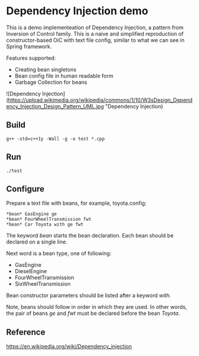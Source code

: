 Dependency Injection demo
=========================

This is a demo implementeation of Dependency Injection, a pattern from Inversion of Control family.
This is a naive and simplified reproduction of constructor-based OiC with text file config,
similar to what we can see in Spring framework.

Features supported:
 - Creating bean singletons
 - Bean config file in human readable form
 - Garbage Collection for beans


![Dependency Injection](https://upload.wikimedia.org/wikipedia/commons/1/10/W3sDesign_Dependency_Injection_Design_Pattern_UML.jpg "Dependency Injection)


Build
-----

```
g++ -std=c++1y -Wall -g -o test *.cpp
```

Run
---

```
./test
```


Configure
---------

Prepare a text file with beans, for example, toyota.config:

```
*bean* GasEngine ge
*bean* FourWheelTransmission fwt
*bean* Car Toyota with ge fwt
```

The keyword *bean* starts the bean declaration. Each bean should be declared on a single line.

Next word is a bean type, one of following:
 - GasEngine
 - DieselEngine
 - FourWheelTransmission
 - SixWheelTransmission
 
Bean constructor parameters should be listed after a keyword *with*.

Note, beans should follow in order in which they are used.
In other words, the pair of beans *ge* and *fwt* must be declared before the bean *Toyota*.


Reference
---------

https://en.wikipedia.org/wiki/Dependency_injection
